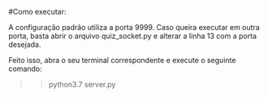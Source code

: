 #Como executar:

A configuração padrão utiliza a porta 9999. Caso queira executar em outra porta, basta abrir o arquivo
quiz_socket.py e alterar a linha 13 com a porta desejada.

Feito isso, abra o seu terminal correspondente e execute o seguinte comando:

>> python3.7 server.py